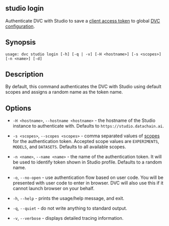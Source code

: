 ## studio login

Authenticate DVC with Studio to save a
[client access token](/doc/studio/user-guide/account-management#client-access-tokens)
to global [DVC configuration].

[dvc configuration]:
  /doc/user-guide/project-structure/configuration#config-file-locations

## Synopsis

```usage
usage: dvc studio login [-h] [-q | -v] [-H <hostname>] [-s <scopes>] [-n <name>] [-d]
```

## Description

By default, this command authenticates the DVC with Studio using default scopes
and assigns a random name as the token name.

## Options

- `-H <hostname>`, `--hostname <hostname>` - the hostname of the Studio instance
  to authenticate with. Defaults to `https://studio.datachain.ai`.

- `-s <scopes>`, `--scopes <scopes>` - comma separated values of
  [scopes](/doc/studio/user-guide/account-management#client-access-tokens) for
  the authentication token. Accepted scope values are `EXPERIMENTS`, `MODELS`,
  and `DATASETS`. Defaults to all available scopes.

- `-n <name>`, `--name <name>` - the name of the authentication token. It will
  be used to identify token shown in Studio profile. Defaults to a random name.

- `-o`, `--no-open` - use authentication flow based on user code. You will be
  presented with user code to enter in browser. DVC will also use this if it
  cannot launch browser on your behalf.

- `-h`, `--help` - prints the usage/help message, and exit.

- `-q`, `--quiet` - do not write anything to standard output.

- `-v`, `--verbose` - displays detailed tracing information.
